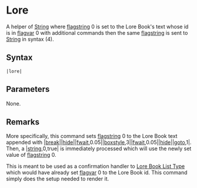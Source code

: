 # Lore

A helper of [String](String.md) where [flagstring](../../../Flags%20arrays/flagstring.md) 0 is set to the Lore Book's text whose id is in [flagvar](../../../Flags%20arrays/flagvar.md) 0 with additional commands then the same [flagstring](../../../Flags%20arrays/flagstring.md) is sent to [String](String.md) in syntax (4).

## Syntax

````
|lore|
````

## Parameters

None.

## Remarks

More specifically, this command sets [flagstring](../../../Flags%20arrays/flagstring.md) 0 to the Lore Book text appended with |[break](Break.md)\||[hide](Hide.md)\||[fwait](Fwait.md),0.05||[boxstyle](Boxstyle.md),3||[fwait](Fwait.md),0.05||[hide](Hide.md)\||[goto](Goto.md),1|. Then, a |[string](String.md),0,true| is immediately processed which will use the newly set value of [flagstring](../../../Flags%20arrays/flagstring.md) 0.

This is meant to be used as a confirmation handler to [Lore Book List Type](../../../ItemList/List%20Types%20Group%20Details/Lore%20Book%20List%20Type.md) which would have already set [flagvar](../../../Flags%20arrays/flagvar.md) 0 to the Lore Book id. This command simply does the setup needed to render it.
